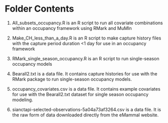 # Folder Contents

1.  All_subsets_occupancy.R is an R script to run all covariate combinations within an occupancy framework using RMark and MuMIn

2.  Make_CH_less_than_a_day.R is an R script to make capture history files with the capture period duration <1 day for use in an occupancy framework

3.  RMark_single_season_occupancy.R is an R script to run single-season occupancy models

4.  Bearall2.txt is a data file.  It contains capture histories for use with the RMark package to run single-season occupancy models.

5.  occupancy_covariates.csv is a data file.  It contains example covariates for use with the Bearall2.txt dataset for single season occupancy modeling.

6.  sianctapi-selected-observations-5a04a73af3264.csv is a data file.  It is the raw form of data downloaded directly from the eMammal website.